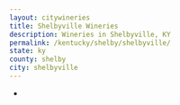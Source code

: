 ```yaml
---
layout: citywineries
title: Shelbyville Wineries
description: Wineries in Shelbyville, KY
permalink: /kentucky/shelby/shelbyville/
state: ky
county: shelby
city: shelbyville
---
```

-
